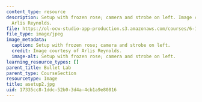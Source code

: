 ```yaml
---
content_type: resource
description: Setup with frozen rose; camera and strobe on left. Image courtesy of
  Arlis Reynolds.
file: https://ol-ocw-studio-app-production.s3.amazonaws.com/courses/6-163-strobe-project-laboratory-fall-2005/17335cc81ddc52b03d4a4cb1a9e80816_asetup2.jpg
file_type: image/jpeg
image_metadata:
  caption: Setup with frozen rose; camera and strobe on left.
  credit: Image courtesy of Arlis Reynolds.
  image-alt: Setup with frozen rose; camera and strobe on left.
learning_resource_types: []
parent_title: Bullet Lab
parent_type: CourseSection
resourcetype: Image
title: asetup2.jpg
uid: 17335cc8-1ddc-52b0-3d4a-4cb1a9e80816
---
```


